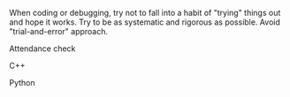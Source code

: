 When coding or debugging, try not to fall into a habit of "trying" things out and hope it works. Try to be as systematic and rigorous as possible. Avoid "trial-and-error" approach.

Attendance check

C++

Python
